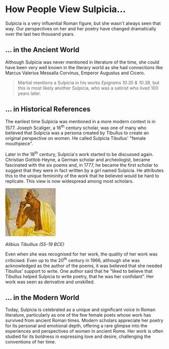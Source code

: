 # How People View Sulpicia...
Sulpicia is a very influential Roman figure, but she wasn't always seen that way. Our perspectives on her and her poetry have changed dramatically over the last two thousand years.

## ... in the Ancient World
Although Sulpicia was never mentioned in literature of the time, she could have been very well known in the literary world as she had connections like Marcus Valerius Messalla Corvinus, Emperor Augustus and Cicero. 
> Martial mentions a Sulpicia in his works *Epigrams 10.35 & 10.38*, but this is most likely another Sulpicia, who was a satirist who lived 100 years later.

## ... in Historical References
The earliest time Sulpicia was mentioned in a more modern context is in 1577. Joseph Scaliger, a 16<sup>th</sup> century scholar, was one of many who believed that Sulpicia was a persona created by Tibullus to create an original perspective on women. He called Sulpicia Tibullus' "female mouthpiece".

Later in the 18<sup>th</sup> century, Sulpicia's work started to be discussed again. Christian Gottlob Heyne, a German scholar and archeologist, became fascinated with the six poems and, in 1777, he became the first scholar to suggest that they were in fact written by a girl named Sulpicia. He attributes this to the unique femininity of the work that he believed would be hard to replicate. This view is now widespread among most scholars.

![Tibullus](/tibull.webp)

*Alibius Tibullius (55-19 BCE)*

Even when she was recognised for her work, the quality of her work was criticised. Even up to the 20<sup>th</sup> century in 1966, although she was acknowledged as the author of the poems, it was believed that she needed Tibullus' support to write. One author said that he “liked to believe that Tibullus helped Sulpicia to write poetry, that he was her confidant”. Her work was seen as derivative and unskilled.

## ... in the Modern World
Today, Sulpicia is celebrated as a unique and significant voice in Roman literature, particularly as one of the few female poets whose work has survived from ancient Roman times. Modern scholars appreciate her poetry for its personal and emotional depth, offering a rare glimpse into the experiences and perspectives of women in ancient Rome. Her work is often studied for its boldness in expressing love and desire, challenging the conventions of her time. 